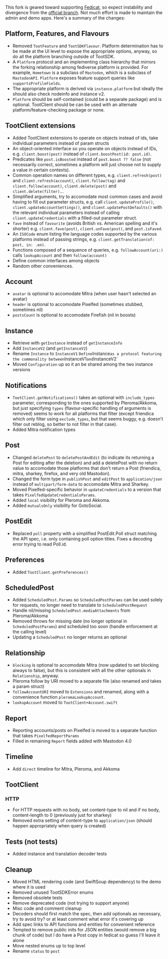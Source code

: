 This fork is geared toward supporting [Fedicat](https://fedicat.com), so expect instability and divergence from the [official branch](https://github.com/TootSDK/TootSDK). Not much effort is made to maintain the admin and demo apps. Here's a summary of the changes:

## Platform, Features, and Flavours

- Removed `TootFeature` and `TootSDKFlavour`. Platform determination has to be made at the UI level to expose the appropriate options, anyway, so do all the platform branching outside of TootSDK.
- A `Platform` protocol and an implementing class hierarchy that mirrors the forking relationship among fediverse platform is provided. For example, `Hometown` is a subclass of `Mastodon`, which is a subclass of `MastodonAPI`. `Platform` exposes feature support queries like `supportsProfileFields`.
- The appropriate platform is derived via `instance.platform` but ideally the should also check nodeinfo and instance v2.
- `Platform` should be self-contained (could be a separate package) and is optional. TootClient should be can be used with an alternate platform/feature-checking package or none.

## TootClient extensions

- Added TootClient extensions to operate on objects instead of ids, take individual parameters instead of param structs
- An object-oriented interface so you operate on objects instead of IDs, e.g. `client.boost(post)` instead of `client.boostPost(id: post.id)`.
- Predicates like `post.isBoosted` instead of `post.boost ?? false` (not necessarily correct, sometimes a platform will just choose not to supply a value in certain contexts).
- Common operation names on different types, e.g. `client.refresh(post)` and `client.refresh(account)`, `client.follow(tag)` and `client.follow(account)`, `client.delete(post)` and `client.delete(filter)`...
- Simplified arguments, try to accomodate most common cases and avoid having to fill out parameter structs, e.g. call `client.updateProfile()`, `client.updateAccountSettings()`, and `client.updatePostDefaults()` with the relevant individual parameters instead of calling `client.updateCredentials` with a filled-out parameter struct.
- `fave` instead of `favourite` (avoids British vs. American spelling and it's shorter) e.g. `client.fave(post)`, `client.unFave(post)`, and `post.isFaved`.
- An `ISOCode` enum listing the language codes supported by the various platforms instead of passing strings, e.g. `client.getTranslation(of: post, in: .en)`.
- Functions composed of a sequence of queries, e.g. `followAccount(uri:)` calls `lookupAccount` and then `follow(account)`
- Define common interfaces among objects
- Random other conveniences.

## Account

- `avatar` is optional to accomodate Mitra (when user hasn't selected an avatar)
- `header` is optional to accomodate Pixelfed (sometimes stubbed, sometimes nil)
- `postsCount` is optional to accomodate Firefish (nil in boosts)

## Instance

- Retrieve with `getInstance` instead of `getInstanceInfo`
- Add `InstanceV2` (and `getInstanceV2`)
- Rename `Instance` to `InstanceV1`
` Define `Instance` as a protocol featuring the commonality between `InstanceV1` and `InstanceV2`
- Moved `Configuration` up so it  an be shared among the two instance versions

## Notifications

- `TootClient.getNotifications()` takes an optional with `include_types` parameter, corresponding to the ones supported by Pleroma/Akkoma, but just specifying `types` (flavour-specific handling of arguments is removed) seems to work for all platforms that filter (except friendica which only filter using `exclude_types`, but that seems buggy, e.g. doesn't filter out reblog, so better to not filter in that case).
- Added Mitra notification types

## Post

- Changed `deletePost` to `deletePostAndEdit` (to indicate its returning a Post for editing after the deletion) and add a deletePost with no return value to accomodate those platforms that don't return a Post (friendica, mitra, sharkey, firefox, and very old Mastodon).
- Changed the form type in `publishPost` and `editPost` to `application/json` instead of `multipart/form-data` to accomodate Mitra and Sharkey.
- Moved Pixelfed-specific behavior in `updateCredentials` to a version that takes `PixelfedUpdateCredentialsParams`.
- Added `local` visibility for Pleroma and Akkoma.
- Added `mutualsOnly` visibility for GotoSocial.

## PostEdit

- Replaced `poll` property with a simplified PostEdit.Poll struct matching the API spec, i.e. only containing poll option titles. Fixes a decoding error trying to read Poll.id.

## Preferences

- Added `TootClient.getPreferences()`

## ScheduledPost

- Added `ScheduledPost.Params` so `ScheduledPostParams` can be used solely for requests, no longer need to translate to `ScheduledPostRequest`
- Handle nil/missing `ScheduledPost.mediaAttachments` from Pleroma/Akkoma
- Removed throws for missing date (no longer optional in `ScheduledPostParams`) and scheduled too soon (handle enforcement at the calling level)
- Updating a `ScheduledPost` no longer returns an optional

## Relationship

- `blocking` is optional to accomodate Mitra (now updated to set blocking always to false), but this is consistent with all the other optionals in `Relationship`, anyway.
- Pleroma follow by URI moved to a separate file (also renamed and takes a param struct)
- `followAccountURI` moved to `Extensions` and renamed, along with a convenience function `pleromaLookupAccount`.
- `lookupAccount` moved to `TootClient+Account.swift`

## Report

- Reporting accounts/posts on Pixelfed is moved to a separate function that takes `PixelfedReportParams`
- Filled in remaining `Report` fields added with Mastodon 4.0

## Timeline

- Add `direct` timeline for Mitra, Pleroma, and Akkoma

## TootClient

### HTTP
- For HTTP requests with no body, set content-type to nil and if no body, content-length to 0 (previously just for sharkey)
- Removed extra setting of content-type to `application/json` (should happen appropriately when query is created)

## Tests (not tests)
- Added instance and translation decoder tests


## Cleanup

- Moved HTML rendering code (and SwiftSoup dependency) to the demo where it is used
- Removed unused TootSDKError enums
- Removed obsolete tests
- Remove deprecated code (not trying to support anyone)
- Misc code and comment cleanup
- Decoders should first match the spec, then add optionals as necessary, try to avoid try? or at least comment what error it's covering up
- Add spec links to API functions and entities for convenient reference
- Tempted to remove public inits for JSON entities (would remove a big chunk of code) but I do have a Post copy in fedicat so guess I'll leave it alone
- Move nested enums up to top level
- Rename `status` to `post`


